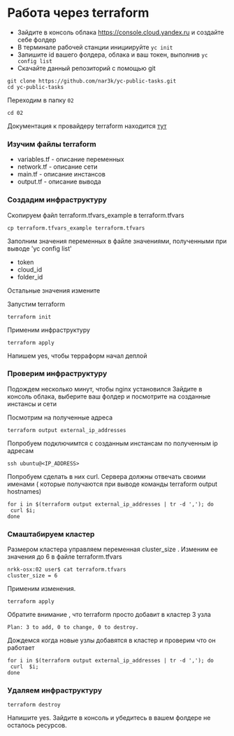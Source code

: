 # Работа через terraform

* Зайдите в консоль облака https://console.cloud.yandex.ru и создайте себе фолдер
* В терминале рабочей станции инициируйте `yc init`
* Запишите id вашего фолдера, облака и ваш токен, выполнив `yc config list`
* Скачайте данный репозиторий с помощью git
```
git clone https://github.com/nar3k/yc-public-tasks.git
cd yc-public-tasks
```

Переходим в папку `02`

```
cd 02
```

Документация к провайдеру terraform находится [тут](https://www.terraform.io/docs/providers/yandex/index.html)

### Изучим файлы terraform

* variables.tf - описание переменных
* network.tf - описание сети
* main.tf - описание инстансов
* output.tf - описание вывода

###  Создадим инфраструктуру
Скопируем файл terraform.tfvars_example в terraform.tfvars
```
cp terraform.tfvars_example terraform.tfvars
```

Заполним значения переменных в файле значениями, полученными при выводе 'yc config list'
* token  
* cloud_id
* folder_id

Остальные значения измените

Запустим terraform
```
terraform init
```
Применим инфраструктуру

```
terraform apply
```
Напишем yes, чтобы терраформ начал деплой


###  Проверим инфраструктуру

Подождем несколько минут, чтобы nginx установился
Зайдите в консоль облака, выберите ваш фолдер и посмотрите на созданные инстансы и сети

Посмотрим на полученные адреса

```
terraform output external_ip_addresses
```
Попробуем подключимтся с созданным инстансам по полученным ip адресам

```
ssh ubuntu@<IP_ADDRESS>
```
Попробуем сделать в них curl. Сервера должны отвечать своими именами ( которые получаются при выводе команды terraform output hostnames)
```
for i in $(terraform output external_ip_addresses | tr -d ','); do  
 curl $i;
done
```


###  Смаштабируем кластер

Размером кластера управляем переменная cluster_size . Изменим ее значения до 6 в файле terraform.tfvars

```
nrkk-osx:02 user$ cat terraform.tfvars
cluster_size = 6
```
Применим изменения.

```
terraform apply
```
Обратите внимание , что terraform просто добавит в кластер 3 узла

```
Plan: 3 to add, 0 to change, 0 to destroy.
```

Дождемся когда новые узлы  добавятся в кластер и проверим что он работает

```
for i in $(terraform output external_ip_addresses | tr -d ','); do  
 curl  $i;
done
```

### Удаляем инфраструктуру

```
terraform destroy
```

Напишите yes.
Зайдите в консоль и убедитесь в вашем фолдере не осталось ресурсов.

